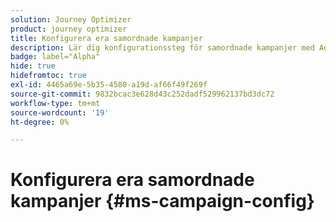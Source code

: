 ```yaml
---
solution: Journey Optimizer
product: journey optimizer
title: Konfigurera era samordnade kampanjer
description: Lär dig konfigurationssteg för samordnade kampanjer med Adobe Journey Optimizer
badge: label="Alpha"
hide: true
hidefromtoc: true
exl-id: 4465a69e-5b35-4580-a19d-af66f49f269f
source-git-commit: 9832bcac3e628d43c252dadf529962137bd3dc72
workflow-type: tm+mt
source-wordcount: '19'
ht-degree: 0%

---
```


# Konfigurera era samordnade kampanjer {#ms-campaign-config}
